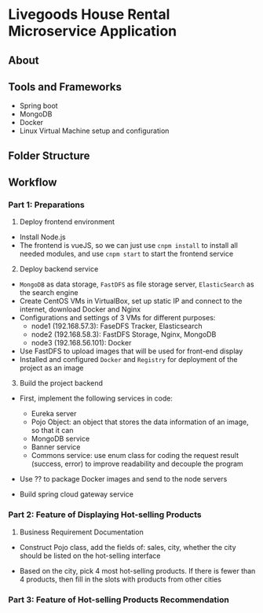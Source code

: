 # Livegoods House Rental Microservice Application

## About

## Tools and Frameworks

- Spring boot
- MongoDB
- Docker
- Linux Virtual Machine setup and configuration

## Folder Structure

## Workflow

### Part 1: Preparations

1. Deploy frontend environment

- Install Node.js
- The frontend is vueJS, so we can just use `cnpm install` to install all needed modules, and use `cnpm start` to start the frontend service

2. Deploy backend service

- `MongoDB` as data storage, `FastDFS` as file storage server, `ElasticSearch` as the search engine
- Create CentOS VMs in VirtualBox, set up static IP and connect to the internet, download Docker and Nginx
- Configurations and settings of 3 VMs for different purposes:
  - node1 (192.168.57.3): FaseDFS Tracker, Elasticsearch
  - node2 (192.168.58.3): FastDFS Storage, Nginx, MongoDB
  - node3 (192.168.56.101): Docker
- Use FastDFS to upload images that will be used for front-end display
- Installed and configured `Docker` and `Registry` for deployment of the project as an image

3. Build the project backend

- First, implement the following services in code:
  - Eureka server
  - Pojo Object: an object that stores the data information of an image, so that it can
  - MongoDB service
  - Banner service
  - Commons service: use enum class for coding the request result (success, error) to improve readability and decouple the program

- Use ?? to package Docker images and send to the node servers

- Build spring cloud gateway service

### Part 2: Feature of Displaying Hot-selling Products

1. Business Requirement Documentation

- Construct Pojo class, add the fields of: sales, city, whether the city should be listed on the hot-selling interface

- Based on the city, pick 4 most hot-selling products. If there is fewer than 4 products, then fill in the slots with products from other cities

### Part 3: Feature of Hot-selling Products Recommendation
